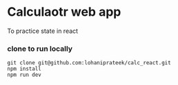 # Calculaotr web app
To practice state in react
### clone to run locally 
```
git clone git@github.com:lohaniprateek/calc_react.git
npm install
npm run dev

```
